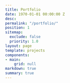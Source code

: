 ```yaml
---
title: Portfolio
date: 1970-01-01 00:00:00 Z
desc:
permalink: "/portfolio/"
position: 1
sitemap:
  exclude: false
  priority: 1.0
layout: page
template: projects
components:
- main:
    grid: null
markdown: true
summary: true
---
```

